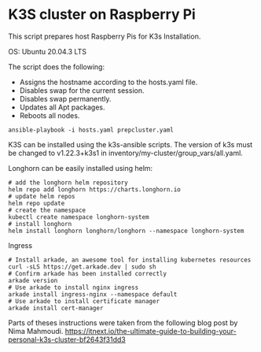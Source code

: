 <h1>K3S cluster on Raspberry Pi</h1>

This script prepares host Raspberry Pis for K3s Installation.

OS: Ubuntu 20.04.3 LTS

The script does the following:
- Assigns the hostname according to the hosts.yaml file.
- Disables swap for the current session.
- Disables swap permanently.
- Updates all Apt packages.
- Reboots all nodes.

```
ansible-playbook -i hosts.yaml prepcluster.yaml
```

K3S can be installed using the k3s-ansible scripts.
The version of k3s must be changed to v1.22.3+k3s1 in inventory/my-cluster/group_vars/all.yaml.

Longhorn can be easily installed using helm:

```
# add the longhorn helm repository
helm repo add longhorn https://charts.longhorn.io
# update helm repos
helm repo update
# create the namespace
kubectl create namespace longhorn-system
# install longhorn
helm install longhorn longhorn/longhorn --namespace longhorn-system
```

Ingress

```
# Install arkade, an awesome tool for installing kubernetes resources
curl -sLS https://get.arkade.dev | sudo sh
# Confirm arkade has been installed correctly
arkade version
# Use arkade to install nginx ingress
arkade install ingress-nginx --namespace default
# Use arkade to install certificate manager
arkade install cert-manager
```

Parts of theses instructions were taken from the following blog post by Nima Mahmoudi.
https://itnext.io/the-ultimate-guide-to-building-your-personal-k3s-cluster-bf2643f31dd3
